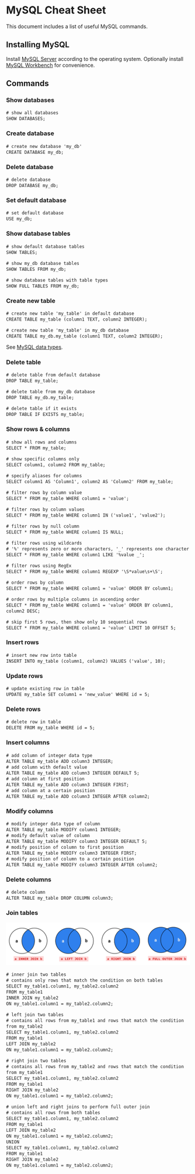 # MySQL Cheat Sheet

This document includes a list of useful MySQL commands.

## Installing MySQL

Install [MySQL Server](https://dev.mysql.com/downloads/) according to the operating system. Optionally install [MySQL Workbench](https://dev.mysql.com/downloads/workbench/) for convenience.

## Commands

### Show databases

```mysql
# show all databases
SHOW DATABASES;
```

### Create database

```mysql
# create new database 'my_db'
CREATE DATABASE my_db;
```

### Delete database

```mysql
# delete database
DROP DATABASE my_db;
```

### Set default database

```mysql
# set default database
USE my_db;
```

### Show database tables

```mysql
# show default database tables
SHOW TABLES;
```

```mysql
# show my_db database tables
SHOW TABLES FROM my_db;
```

```mysql
# show database tables with table types
SHOW FULL TABLES FROM my_db;
```

### Create new table

```mysql
# create new table 'my_table' in default database
CREATE TABLE my_table (column1 TEXT, column2 INTEGER);
```

```mysql
# create new table 'my_table' in my_db database
CREATE TABLE my_db.my_table (column1 TEXT, column2 INTEGER);
```

See [MySQL data types](https://dev.mysql.com/doc/refman/8.0/en/data-types.html).

### Delete table

```mysql
# delete table from default database
DROP TABLE my_table;
```

```mysql
# delete table from my_db database
DROP TABLE my_db.my_table;
```

```mysql
# delete table if it exists
DROP TABLE IF EXISTS my_table;
```

### Show rows & columns

```mysql
# show all rows and columns
SELECT * FROM my_table;
```

```mysql
# show specific columns only
SELECT column1, column2 FROM my_table;
```

```mysql
# specify aliases for columns
SELECT column1 AS 'Column1', column2 AS 'Column2' FROM my_table;
```

```mysql
# filter rows by column value
SELECT * FROM my_table WHERE column1 = 'value';
```

```mysql
# filter rows by column values
SELECT * FROM my_table WHERE column1 IN ('value1', 'value2');
```

```mysql
# filter rows by null column
SELECT * FROM my_table WHERE column1 IS NULL;
```

```mysql
# filter rows using wildcards
# '%' represents zero or more characters, '_' represents one character
SELECT * FROM my_table WHERE column1 LIKE '%value _';
```

```mysql
# filter rows using RegEx
SELECT * FROM my_table WHERE column1 REGEXP '\S*value\s+\S';
```

```mysql
# order rows by column
SELECT * FROM my_table WHERE column1 = 'value' ORDER BY column1;
```

```mysql
# order rows by multiple columns in ascending order
SELECT * FROM my_table WHERE column1 = 'value' ORDER BY column1, column2 DESC;
```

```mysql
# skip first 5 rows, then show only 10 sequential rows
SELECT * FROM my_table WHERE column1 = 'value' LIMIT 10 OFFSET 5;
```

### Insert rows

```mysql
# insert new row into table
INSERT INTO my_table (column1, column2) VALUES ('value', 10);
```

### Update rows

```mysql
# update existing row in table
UPDATE my_table SET column1 = 'new_value' WHERE id = 5;
```

### Delete rows

```mysql
# delete row in table
DELETE FROM my_table WHERE id = 5;
```

### Insert columns

```mysql
# add column of integer data type
ALTER TABLE my_table ADD column3 INTEGER;
# add column with default value
ALTER TABLE my_table ADD column3 INTEGER DEFAULT 5;
# add column at first position
ALTER TABLE my_table ADD column3 INTEGER FIRST;
# add column at a certain position
ALTER TABLE my_table ADD column3 INTEGER AFTER column2;
```

### Modify columns

```mysql
# modify integer data type of column
ALTER TABLE my_table MODIFY column1 INTEGER;
# modify default value of column
ALTER TABLE my_table MODIFY column3 INTEGER DEFAULT 5;
# modify position of column to first position
ALTER TABLE my_table MODIFY column3 INTEGER FIRST;
# modify position of column to a certain position
ALTER TABLE my_table MODIFY column3 INTEGER AFTER column2;
```

### Delete columns

```mysql
# delete column
ALTER TABLE my_table DROP COLUMN column3;
```

### Join tables

![Join Visualization](../img/joins.png)

```mysql
# inner join two tables
# contains only rows that match the condition on both tables
SELECT my_table1.column1, my_table2.column2
FROM my_table1
INNER JOIN my_table2
ON my_table1.column1 = my_table2.column2;
```

```mysql
# left join two tables
# contains all rows from my_table1 and rows that match the condition from my_table2
SELECT my_table1.column1, my_table2.column2
FROM my_table1
LEFT JOIN my_table2
ON my_table1.column1 = my_table2.column2;
```

```mysql
# right join two tables
# contains all rows from my_table2 and rows that match the condition from my_table1
SELECT my_table1.column1, my_table2.column2
FROM my_table1
RIGHT JOIN my_table2
ON my_table1.column1 = my_table2.column2;
```

```mysql
# union left and right joins to perform full outer join
# contains all rows from both tables
SELECT my_table1.column1, my_table2.column2
FROM my_table1
LEFT JOIN my_table2
ON my_table1.column1 = my_table2.column2;
UNION
SELECT my_table1.column1, my_table2.column2
FROM my_table1
RIGHT JOIN my_table2
ON my_table1.column1 = my_table2.column2;
```